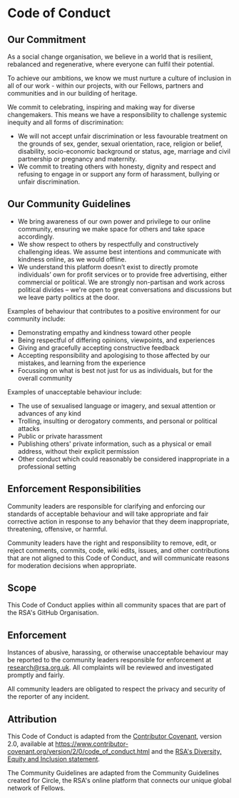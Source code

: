 # Code of Conduct

## Our Commitment

As a social change organisation, we believe in a world that is resilient, rebalanced and regenerative, where everyone can fulfil their potential.

To achieve our ambitions, we know we must nurture a culture of inclusion in all of our work - within our projects, with our Fellows, partners and communities and in our building of heritage.

We commit to celebrating, inspiring and making way for diverse changemakers.
This means we have a responsibility to challenge systemic inequity and all forms of discrimination:
- We will not accept unfair discrimination or less favourable treatment on the grounds of sex, gender, sexual orientation, race, religion or belief, disability, socio-economic background or status, age, marriage and civil partnership or pregnancy and maternity.
- We commit to treating others with honesty, dignity and respect and refusing to engage in or support any form of harassment, bullying or unfair discrimination.

## Our Community Guidelines

- We bring awareness of our own power and privilege to our online community, ensuring we make space for others and take space accordingly.
- We show respect to others by respectfully and constructively challenging ideas. We assume best intentions and communicate with kindness online, as we would offline.
- We understand this platform doesn’t exist to directly promote individuals’ own for profit services or to provide free advertising, either commercial or political. We are strongly non-partisan and work across political divides – we're open to great conversations and discussions but we leave party politics at the door.

Examples of behaviour that contributes to a positive environment for our community include:

* Demonstrating empathy and kindness toward other people
* Being respectful of differing opinions, viewpoints, and experiences
* Giving and gracefully accepting constructive feedback
* Accepting responsibility and apologising to those affected by our mistakes, and learning from the experience
* Focussing on what is best not just for us as individuals, but for the overall community
  
Examples of unacceptable behaviour include:

* The use of sexualised language or imagery, and sexual attention or advances of any kind
* Trolling, insulting or derogatory comments, and personal or political attacks
* Public or private harassment
* Publishing others' private information, such as a physical or email address, without their explicit permission
* Other conduct which could reasonably be considered inappropriate in a professional setting

## Enforcement Responsibilities

Community leaders are responsible for clarifying and enforcing our standards of acceptable behaviour and will take appropriate and fair corrective action in response to any behavior that they deem inappropriate, threatening, offensive, or harmful.

Community leaders have the right and responsibility to remove, edit, or reject comments, commits, code, wiki edits, issues, and other contributions that are not aligned to this Code of Conduct, and will communicate reasons for moderation decisions when appropriate.

## Scope

This Code of Conduct applies within all community spaces that are part of the RSA's GitHub Organisation.

## Enforcement

Instances of abusive, harassing, or otherwise unacceptable behaviour may be reported to the community leaders responsible for enforcement at research@rsa.org.uk.
All complaints will be reviewed and investigated promptly and fairly.

All community leaders are obligated to respect the privacy and security of the reporter of any incident.

## Attribution

This Code of Conduct is adapted from the [Contributor Covenant](https://www.contributor-covenant.org), version 2.0, available at https://www.contributor-covenant.org/version/2/0/code_of_conduct.html and the [RSA's Diversity, Equity and Inclusion statement](https://www.thersa.org/about/diversity-equity-inclusion).

The Community Guidelines are adapted from the Community Guidelines created for Circle, the RSA's online platform that connects our unique global network of Fellows.
